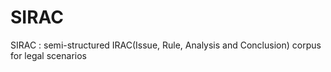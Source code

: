 # SIRAC
SIRAC :  semi-structured IRAC(Issue, Rule, Analysis and Conclusion) corpus for legal scenarios
